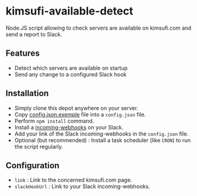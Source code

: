 kimsufi-available-detect
=================
Node.JS script allowing to check servers are available on kimsufi.com and send a report to Slack.

## Features
- Detect which servers are available on startup
- Send any change to a configured Slack hook

## Installation
- Simply clone this depot anywhere on your server.
- Copy [config.json.exemple](https://github.com/BernardJeremy/kimsufi-available-detect/blob/master/config.json.exemple) file into a `config.json` file.
- Perform `npm install` command.
- Install a [incoming-webhooks](https://api.slack.com/incoming-webhooks) on your Slack.
- Add your link of the Slack incoming-webhooks in the `config.json` file.
- Optional (but recommended) : Install a task scheduler (like `CRON`) to run the script regularly.

## Configuration
- `link` : Link to the concerned kimsufi.com page.
- `slackHookUrl` :  Link to your Slack incoming-webhooks.
